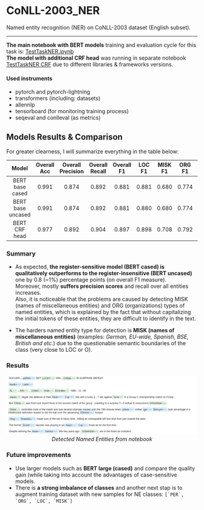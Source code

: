 # CoNLL-2003_NER
Named entity recognition (NER) on CoNLL-2003 dataset (English subset).

---

**The main notebook with BERT models** training and evaluation cycle for this task is: [TestTaskNER.ipynb](https://) <br>
**The model with additional CRF head** was running in separate notebook [TestTaskNER CRF](https://) due to different libraries & frameworks versions.

#### Used instruments
* pytorch and pytorch-lightning
* transformers (including: datasets)
* allennlp
* tensorboard (for monitoring training process)
* seqeval and conlleval (as metrics)

## Models Results & Comparison
For greater clearness, I will summarize everything in the table below:

| Model  	|  Overall Acc 	|  Overall Precision 	|  Overall Recall 	|   Overall F1 	|   LOC F1 	|   MISK F1 	|   ORG F1 	|   PER F1 	|   Size (Mb.)	| 
|:-:	|:-:	|:-:	|:-:	|:-:	|:-:	|:-:	|:-:	|:-: |:-:	|
|  BERT base cased 	|  0.991 	|   0.874	|  0.892 	|   0.881	| 0.881  	|  0.680 	|   0.774	|  0.878 	|  435.594	|
|  BERT base uncased 	|   0.991	|   0.874	|   0.892	|  0.881 	|   0.880	|   0.680	|  0.774 	|   0.878	|  435.594 	|
|  BERT CRF head 	|   0.977	|   0.892	|   0.904	|   0.897	|   0.898	|   0.708	| 0.792  	|   0.895	|  433.270	|

### **Summary**

*   As expected, **the register-sensitive model (BERT cased) is qualitatively outperforms to the register-insensitive (BERT uncased)** one by 0.8 (~1%) percentage points (on overall F1 measure). <br>
Moreover, mostly **suffers precision scores** and recall over all entities increases.  <br>
Also, it is noticeable that the problems are caused by detecting MISK (names of miscellaneous entities) and ORG (organizations) types of named entities, which is explained by the fact that without capitalizing the initial tokens of these entities, they are difficult to identify in the text. <br>

*   The harders named entity type for detection is **MISK (names of miscellaneous entities)** (examples: *German, EU-wide, Spanish, BSE, British and etc.*) 
due to the questionable semantic boundaries of the class (very close to LOC or O).

### Results

<div align=center>

![](Sample.PNG?raw=true)
*Detected Named Entities from notebook*

</div>


### **Future improvements**

*   Use larger models such as **BERT large (cased)** and compare the quality gain (while taking into account the advantages of case-sensitive models.
*   There is **a strong imbalance of classes** and another next stap is to augment training dataset with new samples for NE classes: ``` [`PER`, `ORG`, `LOC`, `MISK`] ```
